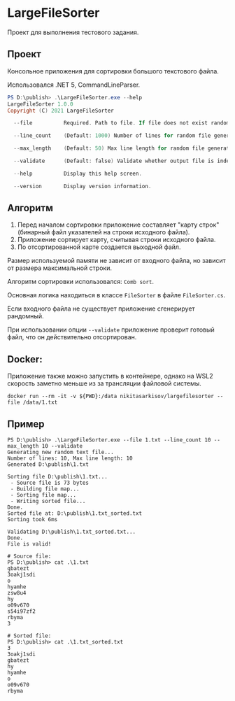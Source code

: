 ﻿# LargeFileSorter

Проект для выполнения тестового задания.

## Проект

Консольное приложения для сортировки большого текстового файла.

Использовался .NET 5, CommandLineParser.

```powershell
PS D:\publish> .\LargeFileSorter.exe --help
LargeFileSorter 1.0.0
Copyright (C) 2021 LargeFileSorter

  --file          Required. Path to file. If file does not exist random file will be generated.

  --line_count    (Default: 1000) Number of lines for random file generator.

  --max_length    (Default: 50) Max line length for random file generator.

  --validate      (Default: false) Validate whether output file is indeed sorted (for testing).

  --help          Display this help screen.

  --version       Display version information.
```

## Алгоритм

1. Перед началом сортировки приложение составляет "карту строк" (бинарный файл указателей на строки исходного файла).
2. Приложение сортирует карту, считывая строки исходного файла.
3. По отсортированной карте создается выходной файл.

Размер используемой памяти не зависит от входного файла, но зависит от размера максимальной строки.

Алгоритм сортировки использовался: `Comb sort`.

Основная логика находиться в классе `FileSorter` в файле `FileSorter.cs`.

Если входного файла не существует приложение сгенерирует рандомный.

При использовании опции `--validate` приложение проверит готовый файл, что он действительно отсортирован.

## Docker:

Приложение также можно запустить в контейнере, однако на WSL2 скорость заметно меньше из за трансляции файловой системы.

```
docker run --rm -it -v ${PWD}:/data nikitasarkisov/largefilesorter --file /data/1.txt
```

## Пример

```
PS D:\publish> .\LargeFileSorter.exe --file 1.txt --line_count 10 --max_length 10 --validate
Generating new random text file...
Number of lines: 10, Max line length: 10
Generated D:\publish\1.txt

Sorting file D:\publish\1.txt...
 - Source file is 73 bytes
 - Building file map...
 - Sorting file map...
 - Writing sorted file...
Done.
Sorted file at: D:\publish\1.txt_sorted.txt
Sorting took 6ms

Validating D:\publish\1.txt_sorted.txt...
Done.
File is valid!
```

```
# Source file: 
PS D:\publish> cat .\1.txt
gbatezt
3oakj1sdi
o
hyamhe
zsw8u4
hy
o09v670
s54i97zf2
rbyma
3
```

```
# Sorted file:
PS D:\publish> cat .\1.txt_sorted.txt
3
3oakj1sdi
gbatezt
hy
hyamhe
o
o09v670
rbyma
```
